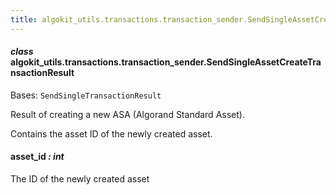 ```yaml
---
title: algokit_utils.transactions.transaction_sender.SendSingleAssetCreateTransactionResult
---
```

#### *class* algokit_utils.transactions.transaction_sender.SendSingleAssetCreateTransactionResult

Bases: `SendSingleTransactionResult`

Result of creating a new ASA (Algorand Standard Asset).

Contains the asset ID of the newly created asset.

#### asset_id *: int*

The ID of the newly created asset